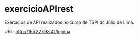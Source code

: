 # exercicioAPIrest
Exercícios de API realizados no curso de TSPI do Júlio de Lima.

URL: http://165.227.93.41/lojinha
